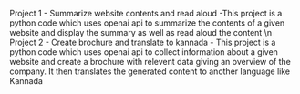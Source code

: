 Project 1 - Summarize website contents and read aloud 
              -This project is a python code which uses openai api to summarize the contents of a given website and display the summary as well as read aloud the content \n
Project 2 - Create brochure and translate to kannada
              - This project is a python code which uses openai api to collect information about a given website and create a brochure with relevent data giving an overview of the 
              company. It then translates the generated content to another language like Kannada 
